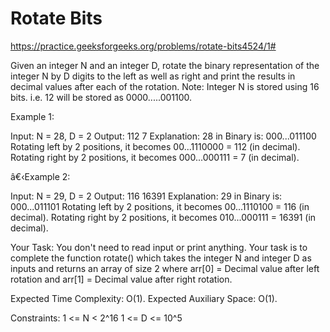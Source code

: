 # Rotate Bits


https://practice.geeksforgeeks.org/problems/rotate-bits4524/1#



Given an integer N and an integer D, rotate the binary representation of the integer N by D digits to the left as well as right and print the results in decimal values after each of the rotation.
Note: Integer N is stored using 16 bits. i.e. 12 will be stored as 0000.....001100.

Example 1:

Input:
N = 28, D = 2
Output:
112
7
Explanation: 28 in Binary is:
000...011100
Rotating left by 2 positions, it becomes
00...1110000 = 112 (in decimal).
Rotating right by 2 positions, it becomes
000...000111 = 7 (in decimal).

â€‹Example 2:

Input: 
N = 29, D = 2
Output: 
116
16391
Explanation: 29 in Binary is:
000...011101
Rotating left by 2 positions, it becomes
00...1110100 = 116 (in decimal).
Rotating right by 2 positions, it becomes
010...000111 = 16391 (in decimal).

Your Task:
You don't need to read input or print anything. Your task is to complete the function rotate() which takes the integer N and integer D as inputs and returns an array of size 2 where arr[0] = Decimal value after left rotation and arr[1] = Decimal value after right rotation.


Expected Time Complexity: O(1).
Expected Auxiliary Space: O(1).


Constraints:
1 <= N <  2^16
1 <= D <= 10^5

 
